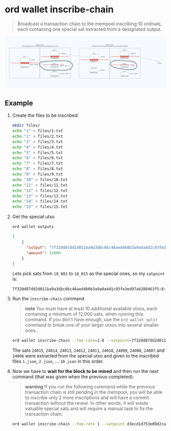 # ord wallet inscribe-chain
> Broadcast a transaction chain to the mempool inscribing 10 ordinals, each containing one special sat extracted from a designated output.

![](chain.png)

## Example
1. Create the files to be inscribed:
    ```bash
    mkdir files/
    echo "1" > files/1.txt
    echo "2" > files/2.txt
    echo "3" > files/3.txt
    echo "4" > files/4.txt
    echo "5" > files/5.txt
    echo "6" > files/6.txt
    echo "7" > files/7.txt
    echo "8" > files/8.txt
    echo "9" > files/9.txt
    echo "10" > files/10.txt
    echo "11" > files/11.txt
    echo "12" > files/12.txt
    echo "13" > files/13.txt
    echo "14" > files/14.txt
    echo "15" > files/15.txt
    ```
2. Get the special utxo
    ```bash
    ord wallet outputs
    ```
    ```json
    [
        {
          "output": "7f320d87dd2d011ba9a3dbc66c46aed4b0b3a9a0a4d1c93fe3ed97ab280463f5:8",
          "amount": 15000
        }
    ]
    ```
    Lets pick sats from `10_001` to `10_015` as the special ones, so my `satpoint` is:
    ```
    7f320d87dd2d011ba9a3dbc66c46aed4b0b3a9a0a4d1c93fe3ed97ab280463f5:8:10014
    ```
3. Run the `inscribe-chain` command
    > **note**
    > You must have at least 10 additional available utxos, each containing a minimum of 12,000 sats, when running this command. If you don't have enough, use the `ord wallet split` command to break one of your larger utxos into several smaller ones..

    ```bash
    ord wallet inscribe-chain --fee-rate=1.0 --satpoint=7f320d87dd2d011ba9a3dbc66c46aed4b0b3a9a0a4d1c93fe3ed97ab280463f5:8:10014 files/
    ```
    The sats `24015`, `24014`, `24013`, `24012`, `24011`, `24010`, `24009`, `24008`, `24007` and `24006` were extracted from the special utxo and given to the inscribed files `1.json`, `2.json`, ... `10.json` in this order.

4. Now we have to **wait for the block to be mined** and then run the next command (that was given when the previous completed):
    > **warning**
    > If you run the following command while the previous transaction chain is still pending in the mempool, you will be able to inscribe only 2 more inscriptions and will have a commit transaction without the reveal. In other words, it will waste valuable special sats and will require a manual task to fix the transaction chain.
    ```bash
    ord wallet inscribe-chain --fee-rate 1 --satpoint d3ecd1d753e09d2ca3a69fe1a36a7b829e3c096d44f101d11c5a3f6aef1e757b:0:10004 files/
    ```
